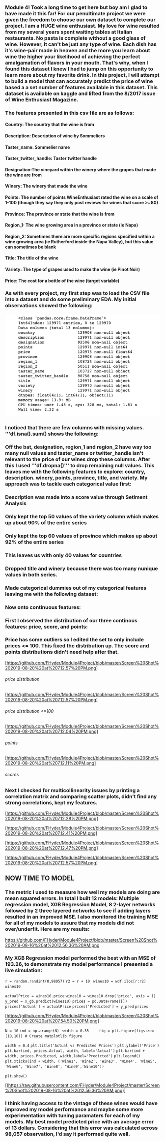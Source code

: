 

### Module 4! Took a long time to get here but boy am I glad to have made it this far! For our penultimate project we were given the freedom to choose our own dataset to complete our project. I am a HUGE wine enthusiast. My love for wine resulted from my several years spent waiting tables at Italian restaurants. No pasta is complete without a good glass of wine. However, it can't be just any type of wine. Each dish has it's wine-pair made in heaven and the more you learn about wine the higher your likelihood of achieving the perfect amalgamation of flavors in your mouth. That's why, when I found this dataset I knew I had to jump on this opportunity to learn more about my favorite drink. In this project, I will attempt to build a model that can accurately predict the price of wine based a a set number of features available in this dataset. This dataset is available on kaggle and lifted from the 8/2017 issue of Wine Enthusiast Magazine.


### The features presented in this csv file are as follows:

#### Country: The country that the wine is from
#### Description: Description of wine by Sommeliers
#### Taster_name: Sommelier name
#### Taster_twitter_handle: Taster twitter handle
#### Designation:The vineyard within the winery where the grapes that made the wine are from
#### Winery: The winery that made the wine
#### Points: The number of points WineEnthusiast rated the wine on a scale of 1-100 (though they say they only post reviews for wines that score >=80)
#### Province: The province or state that the wine is from
#### Region_1: The wine growing area in a province or state (ie Napa)
#### Region_2: Sometimes there are more specific regions specified within a wine growing area (ie Rutherford inside the Napa Valley), but this value can sometimes be blank
#### Title: The title of the wine
#### Variety: The type of grapes used to make the wine (ie Pinot Noir)
#### Price: The cost for a bottle of the wine (target variable)

### As with every project, my first step was to load the CSV file into a dataset and do some preliminary EDA. My initial observations showed the following:

![](https://github.com/FHyder/Module4Project/blob/master/Screen%20Shot%202019-08-20%20at%207.10.05%20PM.png)

### I noticed that there are few columns with missing values. '''df.isna().sum() shows the following:
### Off the bat, designation, region_1 and region_2 have way too many null values and taster_name or twitter_handle isn't relevant to the price of our wines drop these columns. After this I used '''df.dropna()''' to drop remaining null values. This leaves me with the following features to explore: country, description. winery, points, province, title, and variety. My approach was to tackle each categorical value first:

### Description was made into a score value through Setiment Analysis 
### Only kept the top 50 values of the variety column which makes up about 90% of the entire series
### Only kept the top 60 values of province which makes up about 92% of the entire series
### This leaves us with only 40 values for countries
### Dropped title and winery because there was too many nunique values in both series.
### Made categorical dummies out of my categorical features leaving me with the following dataset:


### Now onto continuous features:
### First I observed the distribution of our three continous features: price, score, and points: 
### Price has some outliers so I edited the set to only include prices <= 100. This fixed the distribution up. The score and points distributions didn't need help after that. 

[https://github.com/FHyder/Module4Project/blob/master/Screen%20Shot%202019-08-20%20at%207.12.57%20PM.png]
###### price distribution



[https://github.com/FHyder/Module4Project/blob/master/Screen%20Shot%202019-08-20%20at%207.12.57%20PM.png]
###### price distribution <=100


[https://github.com/FHyder/Module4Project/blob/master/Screen%20Shot%202019-08-20%20at%207.12.04%20PM.png]
###### points

[https://github.com/FHyder/Module4Project/blob/master/Screen%20Shot%202019-08-20%20at%207.12.11%20PM.png]
###### scores


### Next I checked for multicollinearity issues by printing a correlation matrix and comparing scatter plots, didn't find any strong correlations, kept my features.

[https://github.com/FHyder/Module4Project/blob/master/Screen%20Shot%202019-08-20%20at%207.12.28%20PM.png]

[https://github.com/FHyder/Module4Project/blob/master/Screen%20Shot%202019-08-20%20at%207.12.41%20PM.png]

[https://github.com/FHyder/Module4Project/blob/master/Screen%20Shot%202019-08-20%20at%207.12.47%20PM.png]

[https://github.com/FHyder/Module4Project/blob/master/Screen%20Shot%202019-08-20%20at%207.12.57%20PM.png]

## NOW TIME TO MODEL

### The metric I used to measure how well my models are doing are mean squared errors. In total I built 12 models: Multiple regression model, XGB Regression Model, 8 2-layer networks followed by 2 three layered networks to see if adding layers resulted in an improved MSE. I also monitored the training MSE for all of my models to assure that my models did not over/underfit. Here are my results:

https://github.com/FHyder/Module4Project/blob/master/Screen%20Shot%202019-08-16%20at%2012.56.36%20AM.png

### My XGB Regression model performed the best with an MSE of 193.26, to demonstrate my model performance I presented a live simulation:


```r = random.randint(0,98057)```
```r2 = r + 10 ```
```wines10 = wdf.iloc[r:r2]```
```wines10```






```actualPrice = wines10.price```
```wines10 = wines10.drop('price', axis = 1)```
```y_pred = x_gb.predict(wines10)```
```prices = pd.DataFrame([])```
```prices['Actual'] = actualPrice```
```prices['Predicted'] = y_pred```
```prices```


[https://github.com/FHyder/Module4Project/blob/master/Screen%20Shot%202019-08-20%20at%207.54.50%20PM.png]


```N = 10```
```ind = np.arange(N) ```
```width = 0.35    ```
```fig = plt.figure(figsize=(10,10)) # Create matplotlib figure```



```width = 0.4```
```plt.title('Actual vs Predicted Prices')```
```plt.ylabel('Price')```
```plt.bar(ind, prices.Actual, width, label='Actual')```
```plt.bar(ind + width, prices.Predicted, width,label='Predicted')```
```plt.legend()```
```plt.xticks(ind + width, ('Wine1', 'Wine2', 'Wine3', 'Wine4', 'Wine5', 'Wine6', 'Wine7', 'Wine8', 'Wine9','Wine10'))```

```plt.show()```


[(https://raw.githubusercontent.com/FHyder/Module4Project/master/Screen%20Shot%202019-08-16%20at%2012.56.36%20AM.png)]

###  I think having access to the vintage of these wines would have improved my model performance and maybe some more experimentation with tuning paramaters for each of my models. My best model predicted price with an average error of 13 dollars. Considering that this error was calculated across 98,057 observation, I'd say it performed quite well.
